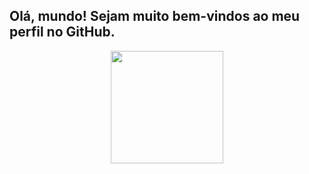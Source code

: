 ## Olá, mundo! Sejam muito bem-vindos ao meu perfil no GitHub.

<div align="center">
  <a href="https://github.com/KArlosgehlen">
  <img height="180em" src="https://github-readme-stats.vercel.app/api/top-langs/?username=Karlosgehlen&layout=compact&langs_count=7&theme=dark"/>
</div>
<div style="display: inline_block"><br>
 
 
